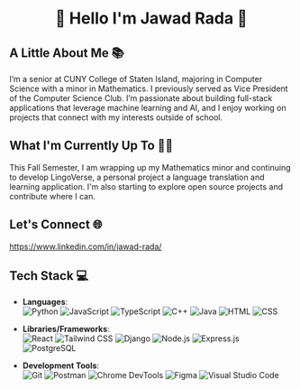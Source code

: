 <h1 align="center">🌟 Hello I'm Jawad Rada 🌟</h1>

## A Little About Me 📚
I’m a senior at CUNY College of Staten Island, majoring in Computer Science with a minor in Mathematics. I previously served as Vice President of the Computer Science Club. I’m passionate about building full-stack applications that leverage machine learning and AI, and I enjoy working on projects that connect with my interests outside of school.

## What I'm Currently Up To 👨‍💻
This Fall Semester, I am wrapping up my Mathematics minor and continuing to develop LingoVerse, a personal project a language translation and learning application. I'm also starting to explore open source projects and contribute where I can.

## Let's Connect 🌐
https://www.linkedin.com/in/jawad-rada/

## Tech Stack 💻
- **Languages**:<br>
  ![Python](https://img.shields.io/badge/Python-3776AB?style=flat&logo=python&logoColor=white)
  ![JavaScript](https://img.shields.io/badge/JavaScript-F7DF1E?style=flat&logo=javascript&logoColor=black)
  ![TypeScript](https://img.shields.io/badge/TypeScript-3178C6?style=flat&logo=typescript&logoColor=white)
  ![C++](https://img.shields.io/badge/C++-00599C?style=flat&logo=c%2B%2B&logoColor=white)
  ![Java](https://img.shields.io/badge/Java-007396?style=flat&logo=java&logoColor=white)
  ![HTML](https://img.shields.io/badge/HTML5-E34F26?style=flat&logo=html5&logoColor=white)
  ![CSS](https://img.shields.io/badge/CSS3-1572B6?style=flat&logo=css3&logoColor=white)

- **Libraries/Frameworks**:<br>
  ![React](https://img.shields.io/badge/React-61DAFB?style=flat&logo=react&logoColor=black)
  ![Tailwind CSS](https://img.shields.io/badge/Tailwind_CSS-38B2AC?style=flat&logo=tailwind-css&logoColor=white)
  ![Django](https://img.shields.io/badge/Django-092E20?style=flat&logo=django&logoColor=white)
  ![Node.js](https://img.shields.io/badge/Node.js-339933?style=flat&logo=node-dot-js&logoColor=white)
  ![Express.js](https://img.shields.io/badge/Express.js-000000?style=flat&logo=express&logoColor=white)
  ![PostgreSQL](https://img.shields.io/badge/PostgreSQL-336791?style=flat&logo=postgresql&logoColor=white)

- **Development Tools**:<br>
  ![Git](https://img.shields.io/badge/Git-F05032?style=flat&logo=git&logoColor=white)
  ![Postman](https://img.shields.io/badge/Postman-FF6C37?style=flat&logo=postman&logoColor=white)
  ![Chrome DevTools](https://img.shields.io/badge/Chrome_DevTools-4285F4?style=flat&logo=google-chrome&logoColor=white)
  ![Figma](https://img.shields.io/badge/Figma-F24E1E?style=flat&logo=figma&logoColor=white)
  ![Visual Studio Code](https://img.shields.io/badge/VS_Code-007ACC?style=flat&logo=visual-studio-code&logoColor=white)

